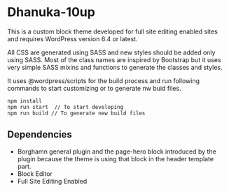 # Dhanuka-10up
This is a custom block theme developed for full site editing enabled sites and requires WordPress version 6.4 or latest.

All CSS are generated using SASS and new styles should be added only using SASS. Most of the class names are inspired by Bootstrap but it uses very simple SASS mixins and functions to generate the classes and styles.

It uses @wordpress/scripts for the build process and run following commands to start customizing or to generate nw buid files.

```
npm install
npm run start  // To start developing
npm run build // To generate new build files
```

## Dependencies

- Borghamn general plugin and the page-hero block introduced by the plugin because the theme is using that block in the header template part.
- Block Editor
- Full Site Editing Enabled